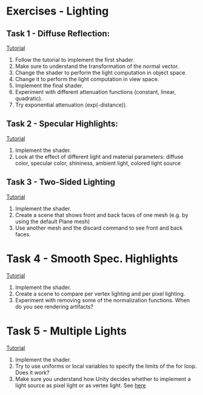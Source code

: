 # Exercises - Lighting

## Task 1 - Diffuse Reflection:

[Tutorial](https://en.wikibooks.org/wiki/Cg_Programming/Unity/Diffuse_Reflection)

1. Follow the tutorial to implement the first shader.
2. Make sure to understand the transformation of the normal vector.
3. Change the shader to perform the light computation in object space.
4. Change it to perform the light computation in view space.
5. Implement the final shader.
6. Experiment with different attenuation functions (constant, linear, quadratic).
7. Try exponential attenuation (exp(-distance)).

## Task 2 - Specular Highlights:

[Tutorial](https://en.wikibooks.org/wiki/Cg_Programming/Unity/Specular_Highlights)

1. Implement the shader.
2. Look at the effect of different light and material parameters: diffuse color, specular color, shininess, ambient light, colored light source

## Task 3 - Two-Sided Lighting

[Tutorial](https://en.wikibooks.org/wiki/Cg_Programming/Unity/Two-Sided_Surfaces)

1. Implement the shader.
2. Create a scene that shows front and back faces of one mesh (e.g. by using the default Plane mesh)
3. Use another mesh and the discard command to see front and back faces.

# Task 4 - Smooth Spec. Highlights

[Tutorial](https://en.wikibooks.org/wiki/Cg_Programming/Unity/Smooth_Specular_Highlights)

1. Implement the shader.
2. Create a scene to compare per vertex lighting and per pixel lighting.
3. Experiment with removing some of the normalization functions. When do you see rendering artifacts?

# Task 5 - Multiple Lights

[Tutorial](https://en.wikibooks.org/wiki/Cg_Programming/Unity/Multiple_Lights)

1. Implement the shader.
2. Try to use uniforms or local variables to specify the limits of the for loop. Does it work?
3. Make sure you understand how Unity decides whether to implement a light source as pixel light or as vertex light. See [here](https://docs.unity3d.com/Manual/RenderTech-ForwardRendering.html)
